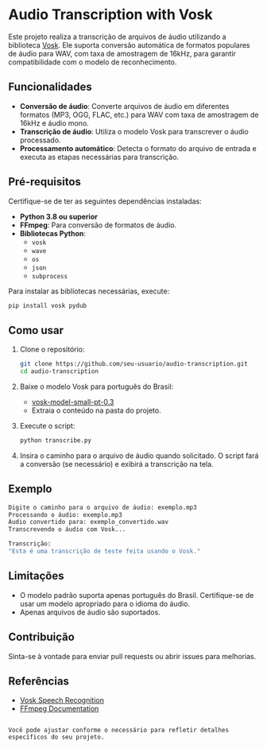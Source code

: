 # Audio Transcription with Vosk

Este projeto realiza a transcrição de arquivos de áudio utilizando a biblioteca [Vosk](https://alphacephei.com/vosk/). Ele suporta conversão automática de formatos populares de áudio para WAV, com taxa de amostragem de 16kHz, para garantir compatibilidade com o modelo de reconhecimento.

## Funcionalidades

- **Conversão de áudio**: Converte arquivos de áudio em diferentes formatos (MP3, OGG, FLAC, etc.) para WAV com taxa de amostragem de 16kHz e áudio mono.
- **Transcrição de áudio**: Utiliza o modelo Vosk para transcrever o áudio processado.
- **Processamento automático**: Detecta o formato do arquivo de entrada e executa as etapas necessárias para transcrição.

## Pré-requisitos

Certifique-se de ter as seguintes dependências instaladas:

- **Python 3.8 ou superior**
- **FFmpeg**: Para conversão de formatos de áudio.
- **Bibliotecas Python**:
  - `vosk`
  - `wave`
  - `os`
  - `json`
  - `subprocess`

Para instalar as bibliotecas necessárias, execute:

```bash
pip install vosk pydub
```

## Como usar

1. Clone o repositório:
   ```bash
   git clone https://github.com/seu-usuario/audio-transcription.git
   cd audio-transcription
   ```

2. Baixe o modelo Vosk para português do Brasil:
   - [vosk-model-small-pt-0.3](https://alphacephei.com/vosk/models)
   - Extraia o conteúdo na pasta do projeto.

3. Execute o script:

   ```bash
   python transcribe.py
   ```

4. Insira o caminho para o arquivo de áudio quando solicitado. O script fará a conversão (se necessário) e exibirá a transcrição na tela.

## Exemplo

```bash
Digite o caminho para o arquivo de áudio: exemplo.mp3
Processando o áudio: exemplo.mp3
Áudio convertido para: exemplo_convertido.wav
Transcrevendo o áudio com Vosk...

Transcrição:
"Esta é uma transcrição de teste feita usando o Vosk."
```

## Limitações

- O modelo padrão suporta apenas português do Brasil. Certifique-se de usar um modelo apropriado para o idioma do áudio.
- Apenas arquivos de áudio são suportados.

## Contribuição

Sinta-se à vontade para enviar pull requests ou abrir issues para melhorias.


## Referências

- [Vosk Speech Recognition](https://alphacephei.com/vosk/)
- [FFmpeg Documentation](https://ffmpeg.org/documentation.html)
``` 

Você pode ajustar conforme o necessário para refletir detalhes específicos do seu projeto.